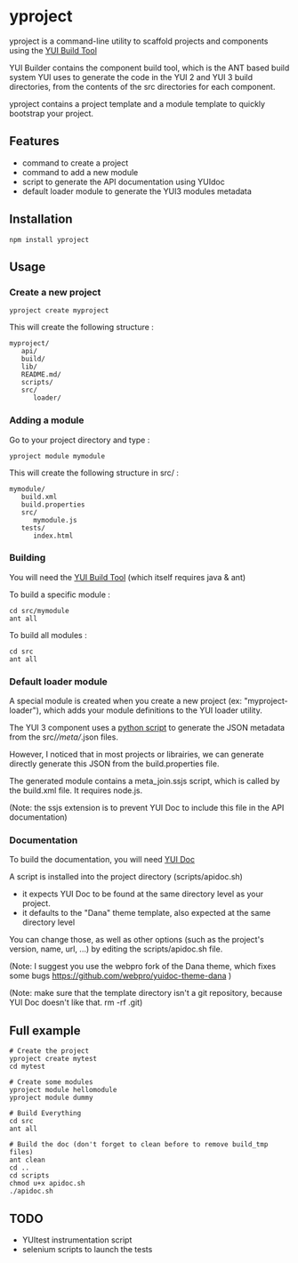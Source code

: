 # yproject

yproject is a command-line utility to scaffold projects and components using the [YUI Build Tool](http://yuilibrary.com/projects/builder)

YUI Builder contains the component build tool, which is the ANT based build system YUI uses to generate the code in the YUI 2 and YUI 3 build directories, from the contents of the src directories for each component.

yproject contains a project template and a module template to quickly bootstrap your project.

## Features

 * command to create a project
 * command to add a new module
 * script to generate the API documentation using YUIdoc
 * default loader module to generate the YUI3 modules metadata

## Installation

    npm install yproject

## Usage

### Create a new project

    yproject create myproject
    
This will create the following structure :

    myproject/
       api/
       build/
       lib/
       README.md/
       scripts/
       src/
          loader/

### Adding a module

Go to your project directory and type :

    yproject module mymodule 

This will create the following structure in src/ :

    mymodule/
       build.xml
       build.properties
       src/
          mymodule.js
       tests/
          index.html

### Building

You will need the [YUI Build Tool](http://yuilibrary.com/projects/builder) (which itself requires java & ant)

To build a specific module :

    cd src/mymodule
    ant all

To build all modules :

    cd src
    ant all

### Default loader module

A special module is created when you create a new project (ex: "myproject-loader"), which adds your module definitions to the YUI loader utility.

The YUI 3 component uses a [python script](https://github.com/yui/yui3/blob/master/src/loader/meta_join.py) to generate the JSON metadata from the src/*/meta/*.json files. 

However, I noticed that in most projects or librairies, we can generate directly generate this JSON from the build.properties file.

The generated module contains a meta_join.ssjs script, which is called by the build.xml file.
It requires node.js.

(Note: the ssjs extension is to prevent YUI Doc to include this file in the API documentation)

### Documentation

To build the documentation, you will need [YUI Doc](http://developer.yahoo.com/yui/yuidoc/)

A script is installed into the project directory (scripts/apidoc.sh)

 * it expects YUI Doc to be found at the same directory level as your project.
 * it defaults to the "Dana" theme template, also expected at the same directory level

You can change those, as well as other options (such as the project's version, name, url, ...) by editing the scripts/apidoc.sh file.

(Note: I suggest you use the webpro fork of the Dana theme, which fixes some bugs https://github.com/webpro/yuidoc-theme-dana )

(Note: make sure that the template directory isn't a git repository, because YUI Doc doesn't like that. rm -rf .git)

## Full example


    # Create the project
    yproject create mytest
    cd mytest
    
    # Create some modules
    yproject module hellomodule
    yproject module dummy
    
    # Build Everything
    cd src
    ant all

    # Build the doc (don't forget to clean before to remove build_tmp files)
    ant clean
    cd ..
    cd scripts
    chmod u+x apidoc.sh
    ./apidoc.sh
    
    

## TODO

 * YUItest instrumentation script
 * selenium scripts to launch the tests    
 
 